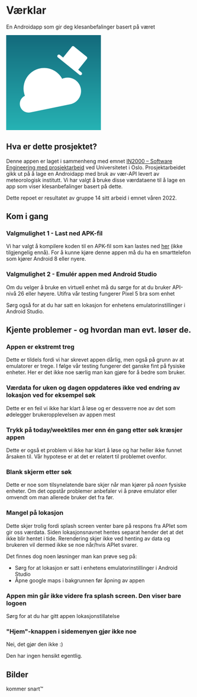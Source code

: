 # Værklar

En Androidapp som gir deg klesanbefalinger basert på været

<img src="app/src/main/ic_launcher-playstore.png" width=256>

## Hva er dette prosjektet?

Denne appen er laget i sammenheng med emnet [IN2000 – Software Engineering med prosjektarbeid](https://www.uio.no/studier/emner/matnat/ifi/IN2000/) ved Universitetet i Oslo. Prosjektarbeidet gikk ut på å lage en Androidapp med bruk av vær-API levert av meteorologisk institutt. Vi har valgt å bruke disse værdataene til å lage en app som viser klesanbefalinger basert på dette.

Dette repoet er resultatet av gruppe 14 sitt arbeid i emnet våren 2022.

## Kom i gang

### Valgmulighet 1 - Last ned APK-fil

Vi har valgt å kompilere koden til en APK-fil som kan lastes ned [her](https://github.com/IN2000-v22-gruppe14/vaerklar/releases) (ikke tilgjengelig ennå). For å kunne kjøre denne appen må du ha en smarttelefon som kjører Android 8 eller nyere.

### Valgmulighet 2 - Emulér appen med Android Studio

Om du velger å bruke en virtuell enhet må du sørge for at du bruker API-nivå 26 eller høyere. Utifra vår testing fungerer Pixel 5 bra som enhet

Sørg også for at du har satt en lokasjon for enhetens emulatorinstillinger i Android Studio.

## Kjente problemer - og hvordan man evt. løser de.

### Appen er ekstremt treg

Dette er tildels fordi vi har skrevet appen dårlig, men også på grunn av at emulatorer er trege. I følge vår testing fungerer det ganske fint på fysiske enheter. Her er det ikke noe særlig man kan gjøre for å bedre som bruker.

### Værdata for uken og dagen oppdateres ikke ved endring av lokasjon ved for eksempel søk

Dette er en feil vi ikke har klart å løse og er dessverre noe av det som ødelegger brukeropplevelsen av appen mest

### Trykk på today/weektiles mer enn én gang etter søk kræsjer appen

Dette er også et problem vi ikke har klart å løse og har heller ikke funnet årsaken til. Vår hypotese er at det er relatert til problemet ovenfor.

### Blank skjerm etter søk

Dette er noe som tilsynelatende bare skjer når man kjører på *noen* fysiske enheter. Om det oppstår problemer anbefaler vi å prøve emulator eller omvendt om man allerede bruker det fra før.

### Mangel på lokasjon

Dette skjer trolig fordi splash screen venter bare på respons fra APIet som gir oss værdata. Siden lokasjonsnavnet hentes separat hender det at det ikke blir hentet i tide. Rerendering skjer ikke ved henting av data og brukeren vil dermed ikke se noe når/hvis APIet svarer.

Det finnes dog noen løsninger man kan prøve seg på:
  - Sørg for at lokasjon er satt i enhetens emulatorinstillinger i Android Studio
  - Åpne google maps i bakgrunnen før åpning av appen

### Appen min går ikke videre fra splash screen. Den viser bare logoen

Sørg for at du har gitt appen lokasjonstillatelse

### "Hjem"-knappen i sidemenyen gjør ikke noe

Nei, det gjør den ikke :)

Den har ingen hensikt egentlig.


## Bilder

kommer snart™️
